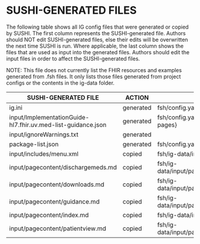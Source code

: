# SUSHI-GENERATED FILES #

The following table shows all IG config files that were generated or copied by SUSHI.  The first column
represents the SUSHI-generated file. Authors should NOT edit SUSHI-generated files, else their edits will
be overwritten the next time SUSHI is run. Where applicable, the last column shows the files that are used
as input into the generated files. Authors should edit the input files in order to affect the SUSHI-generated
files.

NOTE: This file does not currently list the FHIR resources and examples generated from .fsh files. It only
lists those files generated from project configs or the contents in the ig-data folder.

| SUSHI-GENERATED FILE                                         | ACTION    | INPUT FILE(S)                                    |
| ------------------------------------------------------------ | --------- | ------------------------------------------------ |
| ig.ini                                                       | generated | fsh/config.yaml, fsh/ig-data/ig.ini              |
| input/ImplementationGuide-hl7.fhir.uv.med-list-guidance.json | generated | fsh/config.yaml, {all input resources and pages} |
| input/ignoreWarnings.txt                                     | generated |                                                  |
| package-list.json                                            | generated | fsh/config.yaml                                  |
| input/includes/menu.xml                                      | copied    | fsh/ig-data/input/includes/menu.xml              |
| input/pagecontent/dischargemeds.md                           | copied    | fsh/ig-data/input/pagecontent/3_dischargemeds.md |
| input/pagecontent/downloads.md                               | copied    | fsh/ig-data/input/pagecontent/downloads.md       |
| input/pagecontent/guidance.md                                | copied    | fsh/ig-data/input/pagecontent/1_guidance.md      |
| input/pagecontent/index.md                                   | copied    | fsh/ig-data/input/pagecontent/index.md           |
| input/pagecontent/patientview.md                             | copied    | fsh/ig-data/input/pagecontent/2_patientview.md   |